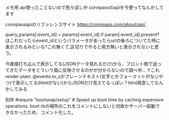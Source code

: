 メモ用
api使ったことないので色々試し中
connpassのapiを今使ってなんかしてます

connpassapiのリファレンスサイト
https://connpass.com/about/api/

query_params[:event_id] = params[:event_id] if param[:event_id].present?
はこれだったらevent_idというパラメータがあったらurlの後ろについてた時に表示されるみたいな?これ無くて,区切りでやると両方無いと表示されないと思う。

今直接打ち込んで表示してる(JSONデータ見れるだけ)から、フロント側で送ってきたデータをどういう風に反映させるのかが分からないので調べ中...
↑これrender plain: @events.to_sがプレーンテキスト(文字とかフォーマットがないやつ)で表示してる(htmlがない)からJSONだけ見えてるっぽい？html用意してなんかしてみる
        
別件
#require "bootsnap/setup" # Speed up boot time by caching expensive operations.
boot.rbの場所のこれをコメントにしないと何故かサーバー起動できなかったため、コメント化した。
